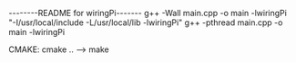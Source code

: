 --------README for wiringPi-------
g++ -Wall main.cpp -o main -lwiringPi
"-I/usr/local/include -L/usr/local/lib -lwiringPi"
g++ -pthread main.cpp -o main -lwiringPi

CMAKE: cmake .. --> make